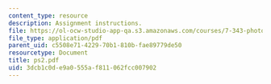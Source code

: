 ```yaml
---
content_type: resource
description: Assignment instructions.
file: https://ol-ocw-studio-app-qa.s3.amazonaws.com/courses/7-343-photosynthesis-life-from-light-fall-2006/3dcb1c0de9a0555af811062fcc007902_ps2.pdf
file_type: application/pdf
parent_uid: c5508e71-4229-70b1-810b-fae89779de50
resourcetype: Document
title: ps2.pdf
uid: 3dcb1c0d-e9a0-555a-f811-062fcc007902
---
```

